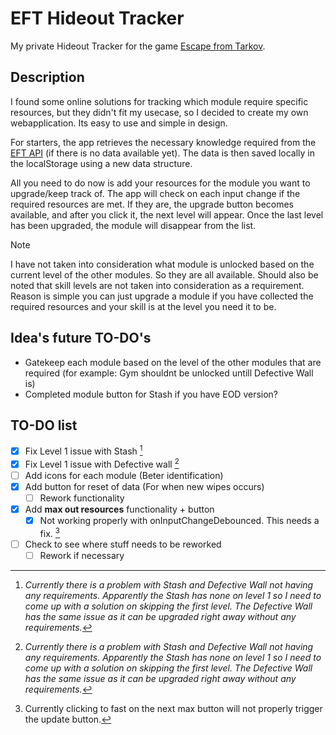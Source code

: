 # EFT Hideout Tracker

My private Hideout Tracker for the game [Escape from Tarkov](https://www.escapefromtarkov.com/).

## Description

I found some online solutions for tracking which module require specific resources, but they didn't fit my usecase, so I decided to create my own webapplication. Its easy to use and simple in design.

For starters, the app retrieves the necessary knowledge required from the [EFT API](https://tarkov.dev/api/) (if there is no data available yet). The data is then saved locally in the localStorage using a new data structure.

All you need to do now is add your resources for the module you want to upgrade/keep track of. The app will check on each input change if the required resources are met. If they are, the upgrade button becomes available, and after you click it, the next level will appear. Once the last level has been upgraded, the module will disappear from the list.

> [!NOTE]
> I have not taken into consideration what module is unlocked based on the current level of the other modules. So they are all available.
> Should also be noted that skill levels are not taken into consideration as a requirement. Reason is simple you can just upgrade a module if you have collected the required resources and your skill is at the level you need it to be.

## Idea's future TO-DO's

- Gatekeep each module based on the level of the other modules that are required (for example: Gym shouldnt be unlocked untill Defective Wall is)
- Completed module button for Stash if you have EOD version?

## TO-DO list

- [x] Fix Level 1 issue with Stash [^1]
- [x] Fix Level 1 issue with Defective wall [^1]
- [ ] Add icons for each module (Beter identification)
- [x] Add button for reset of data (For when new wipes occurs)
  - [ ] Rework functionality
- [x] Add **max out resources** functionality + button
  - [x] Not working properly with onInputChangeDebounced. This needs a fix. [^2]
- [ ] Check to see where stuff needs to be reworked
  - [ ] Rework if necessary

[^1]: _Currently there is a problem with Stash and Defective Wall not having any requirements. Apparently the Stash has none on level 1 so I need to come up with a solution on skipping the first level. The Defective Wall has the same issue as it can be upgraded right away without any requirements._
[^2]: Currently clicking to fast on the next max button will not properly trigger the update button.
